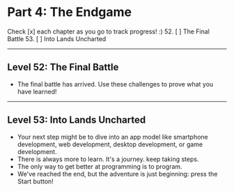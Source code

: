 # Part 4: The Endgame

Check [x] each chapter as you go to track progress! :)
52. [ ] The Final Battle
53. [ ] Into Lands Uncharted

---

## Level 52: The Final Battle
* The final battle has arrived. Use these challenges to prove what you have learned!

---

## Level 53: Into Lands Uncharted
* Your next step might be to dive into an app model like smartphone development, web development, desktop development, or game development.
* There is always more to learn. It's a journey. keep taking steps.
* The only way to get better at programming is to program.
* We've reached the end, but the adventure is just beginning: press the Start button!